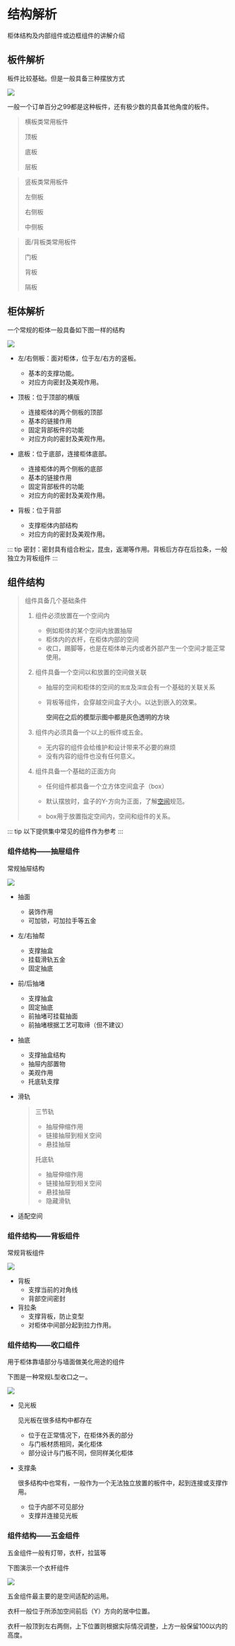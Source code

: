 # 结构解析

柜体结构及内部组件或边框组件的讲解介绍

## 板件解析

板件比较基础。但是一般具备三种摆放方式

![](../picture/start/板件类型.png)



一般一个订单百分之99都是这种板件，还有极少数的具备其他角度的板件。

> 横板类常用板件
>
> 顶板
>
> 底板
>
> 层板

> 竖板类常用板件
>
> 左侧板
>
> 右侧板
>
> 中侧板

> 面/背板类常用板件
>
> 门板
>
> 背板
>
> 隔板

## 柜体解析

一个常规的柜体一般具备如下图一样的结构

![](../picture/start/07柜体结构1.png)

- 左/右侧板：面对柜体，位于左/右方的竖板。

  - 基本的支撑功能。
  - 对应方向密封及美观作用。
- 顶板：位于顶部的横版

  - 连接柜体的两个侧板的顶部
  - 基本的链接作用
  - 固定背部板件的功能
  - 对应方向的密封及美观作用。
- 底板：位于底部，连接柜体底部。

  - 连接柜体的两个侧板的底部
  - 基本的链接作用
  - 固定背部板件的功能
  - 对应方向的密封及美观作用。
- 背板：位于背部
  - 支撑柜体内部结构
  - 对应方向的密封及美观作用。


::: tip
 密封：密封具有组合粉尘，昆虫，返潮等作用。背板后方存在后拉条，一般独立为背板组件
:::

## 组件结构

> 组件具备几个基础条件
>
> 1. 组件必须放置在一个空间内
>    - 例如柜体的某个空间内放置抽屉
>    - 柜体内的衣杆，在柜体内部的空间
>    - 收口，踢脚等，也是在柜体单元内或者外部产生一个空间才能正常使用。
>
> 2. 组件具备一个空间以和放置的空间做关联
>    - 抽屉的空间和柜体的空间的`宽度`及`深度`会有一个基础的关联关系
>
>    - 背板等组件，会穿越空间盒子大小。以达到嵌入的效果。
>
>      
>
>      **空间在之后的模型示图中都是灰色透明的方块**
>
> 3. 组件内必须具备一个以上的板件或五金。
>    - 无内容的组件会给维护和设计带来不必要的麻烦
>    - 没有内容的组件也没有任何意义。
>
> 4. 组件具备一个基础的正面方向
>
>    - 任何组件都具备一个立方体空间盒子（box）
>
>    - 默认摆放时，盒子的Y-方向为正面，了解[空间](../theory/数据原理.html#空间概念)规范。
>    - box用于放置指定空间内，空间和组件的关系。

::: tip
以下提供集中常见的组件作为参考
:::

### 组件结构——抽屉组件

常规抽屉结构

![](../picture/start/抽屉结构.png)

- 抽面
  - 装饰作用
  - 可加锁，可加拉手等五金
  
- 左/右抽帮

  - 支撑抽盒
  - 挂载滑轨五金
  - 固定抽底

- 前/后抽堵

  - 支撑抽盒
  - 固定抽底
  - 前抽堵可挂载抽面
  - 前抽堵根据工艺可取缔（但不建议）

- 抽底

  - 支撑抽盒结构
  - 抽屉内部置物
  - 美观作用
  - 托底轨支撑

- 滑轨

  > 三节轨
  >
  > - 抽屉伸缩作用
  > - 链接抽屉到相关空间
  > - 悬挂抽屉
  >
  > 托底轨
  >
  > - 抽屉伸缩作用
  > - 链接抽屉到相关空间
  > - 悬挂抽屉
  > - 隐藏滑轨

- 适配空间

### 组件结构——背板组件

常规背板组件

![](../picture/start/背板组件.png)

- 背板
  - 支撑当前的对角线
  - 背部空间密封
- 背拉条
  - 支撑背板，防止变型
  - 对柜体中间部分起到拉力作用。

### 组件结构——收口组件

用于柜体靠墙部分与墙面做美化用途的组件

下图是一种常规L型收口之一。

![](../picture/start/收口组件.png)

- 见光板

  见光板在很多结构中都存在

  - 位于在正常情况下，在柜体外表的部分
  - 与门板材质相同，美化柜体
  - 部分设计与门板不同，但同样美化柜体

- 支撑条

  很多结构中也常有，一般作为一个无法独立放置的板件中，起到连接或支撑作用。

  - 位于内部不可见部分
  - 支撑并连接见光板

### 组件结构——五金组件

五金组件一般有灯带，衣杆，拉篮等

下图演示一个衣杆组件

![](../picture/start/衣杆五金组件.png)

五金组件最主要的是空间适配的运用。

衣杆一般位于所添加空间前后（Y）方向的居中位置。

衣杆一般顶到左右两侧，上下位置则根据实际情况调整，上方一般保留100以内的高度。
